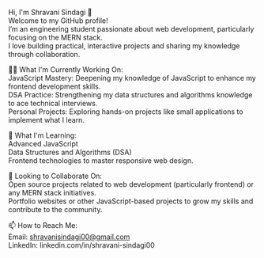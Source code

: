 Hi, I'm Shravani Sindagi 👋 <br>
Welcome to my GitHub profile! <br> I’m an engineering student passionate about web development, particularly focusing on the MERN stack. <br>
I love building practical, interactive projects and sharing my knowledge through collaboration.<br>

👨‍💻 What I'm Currently Working On:<br>
JavaScript Mastery: Deepening my knowledge of JavaScript to enhance my frontend development skills.<br>
DSA Practice: Strengthening my data structures and algorithms knowledge to ace technical interviews.<br>
Personal Projects: Exploring hands-on projects like small applications to implement what I learn. <br>

🌱 What I'm Learning:<br>
Advanced JavaScript<br>
Data Structures and Algorithms (DSA)<br>
Frontend technologies to master responsive web design.<br>

🤝 Looking to Collaborate On:<br>
Open source projects related to web development (particularly frontend) or any MERN stack initiatives.<br>
Portfolio websites or other JavaScript-based projects to grow my skills and contribute to the community.<br>

📫 How to Reach Me:<br>
Email: shravanisindagi00@gmail.com <br>
LinkedIn: linkedin.com/in/shravani-sindagi00

